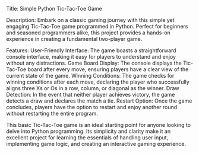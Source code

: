 Title: Simple Python Tic-Tac-Toe Game

Description:
Embark on a classic gaming journey with this simple yet engaging Tic-Tac-Toe game programmed in Python. Perfect for beginners and seasoned programmers alike, 
this project provides a hands-on experience in creating a fundamental two-player game.

Features:
User-Friendly Interface: The game boasts a straightforward console interface, making it easy for players to understand and enjoy without any distractions.
Game Board Display: The console displays the Tic-Tac-Toe board after every move, ensuring players have a clear view of the current state of the game.
Winning Conditions: The game checks for winning conditions after each move, declaring the player who successfully aligns three Xs or Os in a row, column, or diagonal as the winner.
Draw Detection: In the event that neither player achieves victory, the game detects a draw and declares the match a tie.
Restart Option: Once the game concludes, players have the option to restart and enjoy another round without restarting the entire program.

This basic Tic-Tac-Toe game is an ideal starting point for anyone looking to delve into Python programming. Its simplicity and clarity make it an excellent project for learning the essentials of 
handling user input, implementing game logic, and creating an interactive gaming experience.
